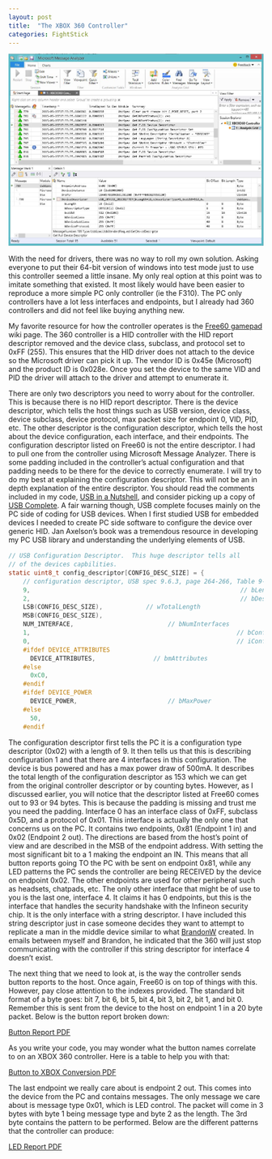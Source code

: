 ```yaml
---
layout: post
title:  "The XBOX 360 Controller"
categories: FightStick
---
```

![Message Analyzer](/assets/fightstick/Message-Analyzer.jpg)

With the need for drivers, there was no way to roll my own solution. Asking everyone to put their 64-bit version of windows into test mode just to use this controller seemed a little insane. My only real option at this point was to imitate something that existed. It most likely would have been easier to reproduce a more simple PC only controller (ie the F310). The PC only controllers have a lot less interfaces and endpoints, but I already had 360 controllers and did not feel like buying anything new.

My favorite resource for how the controller operates is the [Free60 gamepad][free60-page] wiki page. The 360 controller is a HID controller with the HID report descriptor removed and the device class, subclass, and protocol set to 0xFF (255). This ensures that the HID driver does not attach to the device so the Microsoft driver can pick it up. The vendor ID is 0x45e (Microsoft) and the product ID is 0x028e. Once you set the device to the same VID and PID the driver will attach to the driver and attempt to enumerate it.

There are only two descriptors you need to worry about for the controller. This is because there is no HID report descriptor. There is the device descriptor, which tells the host things such as USB version, device class, device subclass, device protocol, max packet size for endpoint 0, VID, PID, etc. The other descriptor is the configuration descriptor, which tells the host about the device configuration, each interface, and their endpoints. The configuration descriptor listed on Free60 is not the entire descriptor. I had to pull one from the controller using Microsoft Message Analyzer. There is some padding included in the controller’s actual configuration and that padding needs to be there for the device to correctly enumerate. I will try to do my best at explaining the configuration descriptor. This will not be an in depth explanation of the entire descriptor. You should read the comments included in my code, [USB in a Nutshell][usbinanutshell-page], and consider picking up a copy of [USB Complete][usbcomplete-book]. A fair warning though, USB complete focuses mainly on the PC side of coding for USB devices. When I first studied USB for embedded devices I needed to create PC side software to configure the device over generic HID. Jan Axelson’s book was a tremendous resource in developing my PC USB library and understanding the underlying elements of USB.

[comment]: # (USB Configuration Descriptor code snippet)
```c
// USB Configuration Descriptor.  This huge descriptor tells all
// of the devices capbilities.
static uint8_t config_descriptor[CONFIG_DESC_SIZE] = {
    // configuration descriptor, USB spec 9.6.3, page 264-266, Table 9-10
    9,                                                          // bLength;
    2,                                                          // bDescriptorType;
    LSB(CONFIG_DESC_SIZE),            // wTotalLength
    MSB(CONFIG_DESC_SIZE),
    NUM_INTERFACE,                          // bNumInterfaces
    1,                                                         // bConfigurationValue
    0,                                                         // iConfiguration
    #ifdef DEVICE_ATTRIBUTES
      DEVICE_ATTRIBUTES,                // bmAttributes
    #else
      0xC0,                                   
    #endif
    #ifdef DEVICE_POWER
      DEVICE_POWER,                         // bMaxPower
    #else
      50,                                     
    #endif
```

The configuration descriptor first tells the PC it is a configuration type descriptor (0x02) with a length of 9. It then tells us that this is describing configuration 1 and that there are 4 interfaces in this configuration. The device is bus powered and has a max power draw of 500mA. It describes the total length of the configuration descriptor as 153 which we can get from the original controller descriptor or by counting bytes. However, as I discussed earlier, you will notice that the descriptor listed at Free60 comes out to 93 or 94 bytes. This is because the padding is missing and trust me you need the padding. Interface 0 has an interface class of 0xFF, subclass 0x5D, and a protocol of 0x01. This interface is actually the only one that concerns us on the PC. It contains two endpoints, 0x81 (Endpoint 1 in) and 0x02 (Endpoint 2 out). The directions are based from the host’s point of view and are described in the MSB of the endpoint address. With setting the most significant bit to a 1 making the endpoint an IN. This means that all button reports going TO the PC with be sent on endpoint 0x81, while any LED patterns the PC sends the controller are being RECEIVED by the device on endpoint 0x02. The other endpoints are used for other peripheral such as headsets, chatpads, etc. The only other interface that might be of use to you is the last one, interface 4. It claims it has 0 endpoints, but this is the interface that handles the security handshake with the Infineon security chip. It is the only interface with a string descriptor. I have included this string descriptor just in case someone decides they want to attempt to replicate a man in the middle device similar to what [BrandonW][brandonW-page] created. In emails between myself and Brandon, he indicated that the 360 will just stop communicating with the controller if this string descriptor for interface 4 doesn’t exist.

The next thing that we need to look at, is the way the controller sends button reports to the host. Once again, Free60 is on top of things with this. However, pay close attention to the indexes provided. The standard bit format of a byte goes: bit 7, bit 6, bit 5, bit 4, bit 3, bit 2, bit 1, and bit 0. Remember this is sent from the device to the host on endpoint 1 in a 20 byte packet. Below is the button report broken down:

[Button Report PDF](/assets/fightstick/button-report.pdf)

As you write your code, you may wonder what the button names correlate to on an XBOX 360 controller. Here is a table to help you with that:

[Button to XBOX Conversion PDF](/assets/fightstick/Button-to-XBOX-conversion.pdf)

The last endpoint we really care about is endpoint 2 out. This comes into the device from the PC and contains messages. The only message we care about is message type 0x01, which is LED control. The packet will come in 3 bytes with byte 1 being message type and byte 2 as the length. The 3rd byte contains the pattern to be performed. Below are the different patterns that the controller can produce:

[LED Report PDF](/assets/fightstick/LED-Report.pdf)

[brandonW-page]: http://brandonw.net/360bridge/
[free60-page]: http://free60.org/wiki/GamePad
[usbinanutshell-page]: http://www.beyondlogic.org/usbnutshell/usb1.shtml
[usbcomplete-book]: http://www.amazon.com/USB-Complete-Developers-Guide-Guides/dp/1931448280/ref=pd_sim_14_5?ie=UTF8&refRID=1EMXEMJW7C2CJ5G1G1FD

